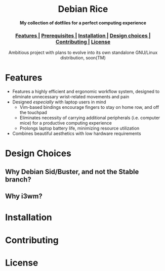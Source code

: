 <div align="center"><h1>Debian Rice</h1></div>

<div align="center">
	<strong>My collection of dotfiles for a perfect computing experience</strong>
</div>
<div align="center">
  <h3>
    <a href="#Features">
		Features
    </a>
    <span> | </span>
    <a href="#Prerequisites">
		Prerequisites
    </a>
    <span> | </span>
    <a href="#Installation">
		Installation
    </a>
    <span> | </span>
    <a href="#Design-choices">
		Design choices
    </a>
    <span> | </span>
    <a href="#Contributing">
		Contributing
    </a>
    <span> | </span>
    <a href="#License">
		License
    </a>
  </h3>
</div>
<div align="center">
	Ambitious project with plans to evolve into its own standalone GNU/Linux distribution, soon(TM)
</div>

# Features

* Features a highly efficient and ergonomic workflow system, designed to eliminate unnecessary wrist-related movements and pain
* Designed *especially* with laptop users in mind
	* Vim-based bindings encourage fingers to stay on home row, and off the touchpad
	* Eliminates necessity of carrying additional peripherals (i.e. computer mice) for a productive computing experience
	* Prolongs laptop battery life, minimizing resource utilization
* Combines beautiful aesthetics with low hardware requirements

# Design Choices

## Why Debian Sid/Buster, and not the Stable branch?

## Why i3wm?

# Installation


# Contributing

# License


